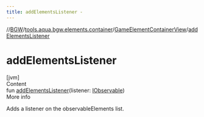 ```yaml
---
title: addElementsListener -
---
```

//[BGW](../../../index.md)/[tools.aqua.bgw.elements.container](../index.md)/[GameElementContainerView](index.md)/[addElementsListener](add-elements-listener.md)



# addElementsListener  
[jvm]  
Content  
fun [addElementsListener](add-elements-listener.md)(listener: [IObservable](../../tools.aqua.bgw.observable/-i-observable/index.md))  
More info  


Adds a listener on the observableElements list.

  



